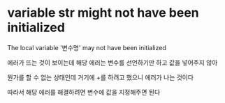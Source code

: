 # variable str might not have been initialized

The local variable '변수명' may not have been initialized

에러가 뜨는 것이 보이는데 해당 에러는 변수를 선언하기만 하고 값을 넣어주지 않아

뭔가를 할 수 없는 상태인데 거기에 +를 하려고 했으니 에러가 나는 것이다

따라서 해당 에러를 해결하려면 변수에 값을 지정해주면 된다